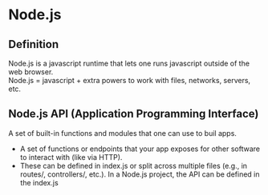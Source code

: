 # Node.js  
## Definition
Node.js is a javascript runtime that lets one runs javascript outside of the web browser.  
Node.js = javascript + extra powers to work with files, networks, servers, etc.
## Node.js API (Application Programming Interface)
A set of built-in functions and modules that one can use to buil apps.  
* A set of functions or endpoints that your app exposes for other software to interact with (like via HTTP).
* These can be defined in index.js or split across multiple files (e.g., in routes/, controllers/, etc.).
In a Node.js project, the API can be defined in the index.js
